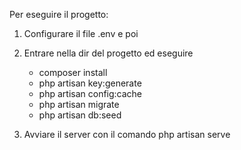 Per eseguire il progetto:

1) Configurare il file .env e poi 
2) Entrare nella dir del progetto ed eseguire
    - composer install
    - php artisan key:generate
    - php artisan config:cache
    - php artisan migrate
    - php artisan db:seed

3) Avviare il server con il comando 
    php artisan serve
